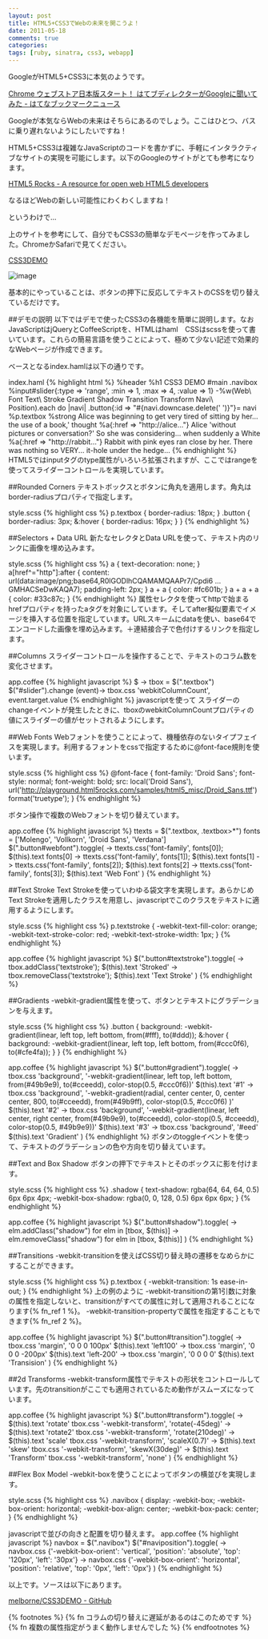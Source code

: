 ```yaml
---
layout: post
title: HTML5+CSS3でWebの未来を開こうよ！
date: 2011-05-18
comments: true
categories:
tags: [ruby, sinatra, css3, webapp]
---
```


GoogleがHTML5+CSS3に本気のようです。

[Chrome ウェブストア日本版スタート！ はてブディレクターがGoogleに聞いてみた - はてなブックマークニュース](http://b.hatena.ne.jp/articles/201105/3570)

Googleが本気ならWebの未来はそちらにあるのでしょう。ここはひとつ、バスに乗り遅れないようにしたいですね！

HTML5+CSS3は複雑なJavaScriptのコードを書かずに、手軽にインタラクティブなサイトの実現を可能にします。以下のGoogleのサイトがとても参考になります。

[HTML5 Rocks - A resource for open web HTML5 developers](http://www.html5rocks.com/)

なるほどWebの新しい可能性にわくわくしますね！

というわけで...

上のサイトを参考にして、自分でもCSS3の簡単なデモページを作ってみました。ChromeかSafariで見てください。

[CSS3DEMO](http://css3demo.heroku.com/)

![image](http://img.f.hatena.ne.jp/images/fotolife/k/keyesberry/20110518/20110518220916.png)


基本的にやっていることは、ボタンの押下に反応してテキストのCSSを切り替えているだけです。

##デモの説明
以下ではデモで使ったCSS3の各機能を簡単に説明します。なおJavaScriptはjQueryとCoffeeScriptを、HTMLはhaml　CSSはscssを使って書いています。これらの簡易言語を使うことによって、極めて少ない記述で効果的なWebページが作成できます。

ベースとなるindex.hamlは以下の通りです。

index.haml
{% highlight html %}
%header
  %h1 CSS3 DEMO
#main
  .navibox
    %input#slider{:type => 'range', :min => 1, :max => 4, :value => 1}
    -%w(Web\ Font Text\ Stroke Gradient Shadow Transition Transform Navi\ Position).each do |navi|
      .button{:id => "#{navi.downcase.delete(' ')}"}= navi
  %p.textbox
    %strong Alice
    was beginning to get very tired of sitting by her... the use of a book,' thought
    %a{:href => "http://alice..."} Alice
    'without pictures or conversation?' So she was considering... when suddenly a White 
    %a{:href => "http://rabbit..."} Rabbit
    with pink eyes ran close by her. There was nothing so VERY... it-hole under the hedge...
{% endhighlight %}
HTML5ではinputタグのtype属性がいろいろ拡張されますが、ここではrangeを使ってスライダーコントロールを実現しています。

##Rounded Corners
テキストボックスとボタンに角丸を適用します。角丸はborder-radiusプロパティで指定します。

style.scss
{% highlight css %}
  p.textbox { border-radius: 18px; }
  .button {
    border-radius: 3px;
    &:hover { border-radius: 16px; }
  }
{% endhighlight %}

##Selectors + Data URL
新たなセレクタとData URLを使って、テキスト内のリンクに画像を埋め込みます。

style.scss
{% highlight css %}
  a { text-decoration: none; }
  a[href^="http"]:after {
    content: url(data:image/png;base64,R0lGODlhCQAMAMQAAPr7/Cpdi6 ... GMHACSeDwKAQA7);
    padding-left: 2px;
  }
  a + a { color: #fc601b; }
  a + a + a { color: #33c87c; }
{% endhighlight %}
属性セレクタを使ってhttpで始まるhrefプロパティを持ったaタグを対象にしています。そしてafter擬似要素でイメージを挿入する位置を指定しています。URLスキームにdataを使い、base64でエンコードした画像を埋め込みます。＋連結接合子で色付けするリンクを指定します。

##Columns
スライダーコントロールを操作することで、テキストのコラム数を変化させます。

app.coffee
{% highlight javascript %}
$ ->
  tbox = $(".textbox")
  $("#slider").change (event)->
    tbox.css 'webkitColumnCount', event.target.value
{% endhighlight %}
javascriptを使って
スライダーのchangeイベントが発生したときに、tboxのwebkitColumnCountプロパティの値にスライダーの値がセットされるようにします。

##Web Fonts
Webフォントを使うことによって、機種依存のないタイプフェイスを実現します。利用するフォントをcssで指定するために@font-face規則を使います。

style.scss
{% highlight css %}
  @font-face {
    font-family: 'Droid Sans';
    font-style: normal;
    font-weight: bold;
    src: local('Droid Sans'), url('http://playground.html5rocks.com/samples/html5_misc/Droid_Sans.ttf') format('truetype');
  }
{% endhighlight %}

ボタン操作で複数のWebフォントを切り替えています。

app.coffee
{% highlight javascript %}
  ttexts = $(".textbox, .textbox>*")
  fonts = ['Molengo', 'Vollkorn', 'Droid Sans', 'Verdana']
  $(".button#webfont").toggle(
    -> ttexts.css('font-family', fonts[0]); $(this).text fonts[0]
    -> ttexts.css('font-family', fonts[1]); $(this).text fonts[1]
    -> ttexts.css('font-family', fonts[2]); $(this).text fonts[2]
    -> ttexts.css('font-family', fonts[3]); $(this).text 'Web Font'
  )
{% endhighlight %}

##Text Stroke
Text Strokeを使っていわゆる袋文字を実現します。あらかじめText Strokeを適用したクラスを用意し、javascriptでこのクラスをテキストに適用するようにします。

style.scss
{% highlight css %}
  p.textstroke {
    -webkit-text-fill-color: orange;
    -webkit-text-stroke-color: red;
    -webkit-text-stroke-width: 1px;
  }
{% endhighlight %}

app.coffee
{% highlight javascript %}
  $(".button#textstroke").toggle(
    -> tbox.addClass('textstroke');    $(this).text 'Stroked'
    -> tbox.removeClass('textstroke'); $(this).text 'Text Stroke'
  )
{% endhighlight %}

##Gradients
 -webkit-gradient属性を使って、ボタンとテキストにグラデーションを与えます。

style.scss
{% highlight css %}
  .button {
    background: -webkit-gradient(linear, left top, left bottom, from(#fff), to(#ddd));
    &:hover {
      background: -webkit-gradient(linear, left top, left bottom, from(#ccc0f6), to(#cfe4fa));
    }
  }
{% endhighlight %}

app.coffee
{% highlight javascript %}
  $(".button#gradient").toggle(
    ->
      tbox.css 'background', '-webkit-gradient(linear, left top, left bottom, from(#49b9e9), to(#cceedd), color-stop(0.5, #ccc0f6))'
      $(this).text '#1'
    ->
      tbox.css 'background', '-webkit-gradient(radial, center center, 0, center center, 800, to(#cceedd), from(#49b9ff), color-stop(0.5, #ccc0f6) )'
      $(this).text '#2'
    ->
      tbox.css 'background', '-webkit-gradient(linear, left center, right center, from(#49b9e9), to(#cceedd), color-stop(0.5, #cceedd), color-stop(0.5, #49b9e9))'
      $(this).text '#3'
    ->
      tbox.css 'background', '#eed'
      $(this).text 'Gradient'
  )
{% endhighlight %}
ボタンのtoggleイベントを使って、テキストのグラデーションの色や方向を切り替えています。

##Text and Box Shadow
ボタンの押下でテキストとそのボックスに影を付けます。

style.scss
{% highlight css %}
  .shadow {
    text-shadow: rgba(64, 64, 64, 0.5) 6px 6px 4px;
    -webkit-box-shadow: rgba(0, 0, 128, 0.5) 6px 6px 6px;
  }
{% endhighlight %}

app.coffee
{% highlight javascript %}
  $(".button#shadow").toggle(
    -> elm.addClass("shadow") for elm in [tbox, $(this)]
    -> elm.removeClass("shadow") for elm in [tbox, $(this)]
  )
{% endhighlight %}

##Transitions
 -webkit-transitionを使えばCSS切り替え時の遷移をなめらかにすることができます。

style.scss
{% highlight css %}
  p.textbox { -webkit-transition: 1s ease-in-out; }
{% endhighlight %}
上の例のように -webkit-transitionの第1引数に対象の属性を指定しないと、transitionがすべての属性に対して適用されることになります{% fn_ref 1 %}。 -webkit-transition-propertyで属性を指定することもできます{% fn_ref 2 %}。

app.coffee
{% highlight javascript %}
  $(".button#transition").toggle(
    ->
      tbox.css 'margin', '0 0 0 100px'
      $(this).text 'left100'
    ->
      tbox.css 'margin', '0 0 0 -200px'
      $(this).text 'left-200'
    ->
      tbox.css 'margin', '0 0 0 0'
      $(this).text 'Transision'
  )
{% endhighlight %}

##2d Transforms
-webkit-transform属性でテキストの形状をコントロールしています。先のtransitionがここでも適用されているため動作がスムーズになっています。

app.coffee
{% highlight javascript %}
  $(".button#transform").toggle(
    ->
      $(this).text 'rotate'
      tbox.css '-webkit-transform', 'rotate(-45deg)'
    ->
      $(this).text 'rotate2'
      tbox.css '-webkit-transform', 'rotate(210deg)'
    ->
      $(this).text 'scale'
      tbox.css '-webkit-transform', 'scaleX(0.7)'
    ->
      $(this).text 'skew'
      tbox.css '-webkit-transform', 'skewX(30deg)'
    ->
      $(this).text 'Transform'
      tbox.css '-webkit-transform', 'none'
  )
{% endhighlight %}

##Flex Box Model
-webkit-boxを使うことによってボタンの横並びを実現します。

style.scss
{% highlight css %}
  .navibox {
    display: -webkit-box;
    -webkit-box-orient: horizontal;
    -webkit-box-align: center;
    -webkit-box-pack: center;
  }
{% endhighlight %}

javascriptで並びの向きと配置を切り替えます。
app.coffee
{% highlight javascript %}
  navbox = $(".navibox")
  $("#naviposition").toggle(
    -> navbox.css {'-webkit-box-orient': 'vertical', 'position': 'absolute', 'top': '120px', 'left': '30px'}
    -> navbox.css {'-webkit-box-orient': 'horizontal', 'position': 'relative', 'top': '0px', 'left': '0px'}
  )
{% endhighlight %}

以上です。ソースは以下にあります。

[melborne/CSS3DEMO - GitHub](https://github.com/melborne/CSS3DEMO)

{% footnotes %}
   {% fn コラムの切り替えに遅延があるのはこのためです %}
   {% fn 複数の属性指定がうまく動作しませんでした %}
{% endfootnotes %}
